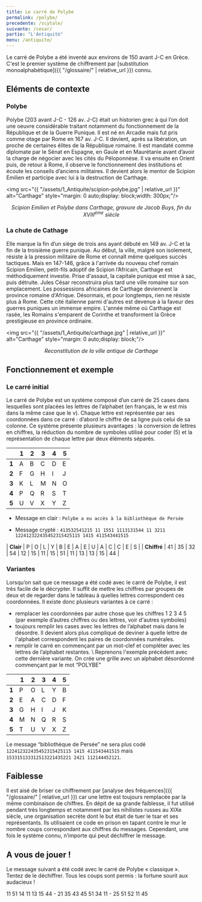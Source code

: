 ```yaml
---
title: Le carré de Polybe
permalink: /polybe/
precedente: /scytale/
suivante: /cesar/
partie: "L'Antiquité"
menu: /antiquite/
---
```



Le carré de Polybe a été inventé aux environs de 150 avant J-C en Grèce. C'est le premier système de chiffrement par [substitution monoalphabétique]({{ "/glossaire/" | relative_url }}) connu.

## Eléments de contexte

### Polybe

Polybe (203 avant J-C - 126 av. J-C) était un historien grec à qui l’on doit une oeuvre considérable traitant notamment du fonctionnement de la République et de la Guerre Punique. Il est né en Arcadie mais fut pris comme otage par Rome en 167 av. J-C. Il devient, après sa libération, un proche de certaines élites de la République romaine. Il est mandaté comme diplomate par le Sénat en Espagne, en Gaule et en Maurétanie avant d’avoir la charge de négocier avec les cités du Péloponnèse. Il va ensuite en Orient puis, de retour à Rome, il observe le fonctionnement des institutions et écoute les conseils d’anciens militaires. Il devient alors le mentor de Scipion Emilien et participe avec lui à la destruction de Carthage.

<img src="{{ "/assets/1_Antiquite/scipion-polybe.jpg" | relative_url }}" alt="Carthage" style="margin: 0 auto;display: block;width: 300px;"/>
<p align="center"> <em>Scipion Emilien et Polybe dans Carthage, gravure de Jacob Buys, fin du XVIII<SUP>ème</SUP> siècle</em> </p>

### La chute de Cathage

Elle marque la fin d’un siège de trois ans ayant débuté en 149 av. J-C et la fin de la troisième guerre punique. Au début, la ville, malgré son isolement, résiste à la pression militaire de Rome et connaît même quelques succès tactiques. Mais en 147-146, grâce à l'arrivée du nouveau chef romain Scipion Emilien, petit-fils adoptif de Scipion l’Africain, Carthage est méthodiquement investie. Prise d'assaut, la capitale punique est mise à sac, puis détruite. Jules César reconstruira plus tard une ville romaine sur son emplacement. Les possessions africaines de Carthage deviennent la province romaine d'Afrique. Désormais, et pour longtemps, rien ne résiste plus à Rome. Cette cité italienne parmi d'autres est devenue à la faveur des guerres puniques un immense empire. L'année même où Carthage est rasée, les Romains s'emparent de Corinthe et transforment la Grèce prestigieuse en province ordinaire.

<img src="{{ "/assets/1_Antiquite/carthage.jpg" | relative_url }}" alt="Carthage" style="margin: 0 auto;display: block;"/>
<p align="center"> <em>Reconstitution de la ville antique de Carthage</em> </p>

## Fonctionnement et exemple

### Le carré initial

Le carré de Polybe est un système composé d’un carré de 25 cases dans lesquelles sont placées les lettres de l’alphabet (en français, le w est mis dans la même case que le v). Chaque lettre est représentée par ses coordonnées dans ce carré : d’abord le chiffre de sa ligne puis celui de sa colonne. Ce système présente plusieurs avantages : la conversion de lettres en chiffres, la réduction du nombre de symboles utilisé pour coder (5) et la représentation de chaque lettre par deux éléments séparés.

|       | 1 | 2 | 3 | 4 | 5 |
|-------|---|---|---|---|---|
| **1** | A | B | C | D | E |
| **2** | F | G | H | I | J |
| **3** | K | L | M | N | O |
| **4** | P | Q | R | S | T |
| **5** | U | V | X | Y | Z |


* Message en clair : `Polybe a eu accès à la bibliothèque de Persée`

* Message crypté : `413532541215 11 1551 1113131544 11 3211 122412322435452315425115 1415 411543441515`


| **Clair**   | P  | O  | L  | Y  | B  | E  | A  | E  | U  | A  | C  | C  | E  | S  |
| **Chiffré** | 41 | 35 | 32 | 54 | 12 | 15 | 11 | 15 | 51 | 11 | 13 | 13 | 15 | 44 |

### Variantes

Lorsqu’on sait que ce message a été codé avec le carré de Polybe, il est très facile de le décrypter. Il suffit de mettre les chiffres par groupes de deux et de regarder dans le tableau à quelles lettres correspondent ces coordonnées.
Il existe donc plusieurs variantes à ce carré :
* remplacer les coordonnées par autre chose que les chiffres 1 2 3 4 5 (par exemple d’autres chiffres ou des lettres, voir d'autres symboles)
* toujours remplir les cases avec les lettres de l’alphabet mais dans le désordre. Il devient alors plus compliqué de deviner à quelle lettre de l'alphabet correspondent les paires de coordonnées numérales.
* remplir le carré en commençant par un mot-clef et compléter avec les lettres de l’alphabet restantes. \\
Reprenons l'exemple précédent avec cette dernière variante.
On crée une grille avec un alphabet désordonné commençant par le mot “POLYBE”

|       | 1 | 2 | 3 | 4 | 5 |
|-------|---|---|---|---|---|
| **1** | P | O | L | Y | B |
| **2** | E | A | C | D | F |
| **3** | G | H | I | J | K |
| **4** | M | N | Q | R | S |
| **5** | T | U | V | X | Z |

Le message “bibliothèque de Persée” ne sera plus codé `122412322435452315425115 1415 411543441515` mais `153315133312513221435221 2421 112144452121`.

## Faiblesse

Il est aisé de briser ce chiffrement par [analyse des fréquences]({{ "/glossaire/" | relative_url }}) car une lettre est toujours remplacée par la même combinaison de chiffres. En dépit de sa grande faiblesse, il fut utilisé pendant très longtemps et notamment par les nihilistes russes au XIXe siècle, une organisation secrète dont le but était de tuer le tsar et ses représentants. Ils utilisaient ce code en prison en tapant contre le mur le nombre coups correspondant aux chiffres du messages. Cependant, une fois le système connu, n’importe qui peut déchiffrer le message.

## A vous de jouer !

Le message suivant a été codé avec le carré de Polybe « classique ». Tentez de le déchiffrer. Tous les coups sont permis : la fortune sourit aux audacieux !

11 51 14 11 13 15 44 - 21 35 43 45 51 34 11 - 25 51 52 11 45
